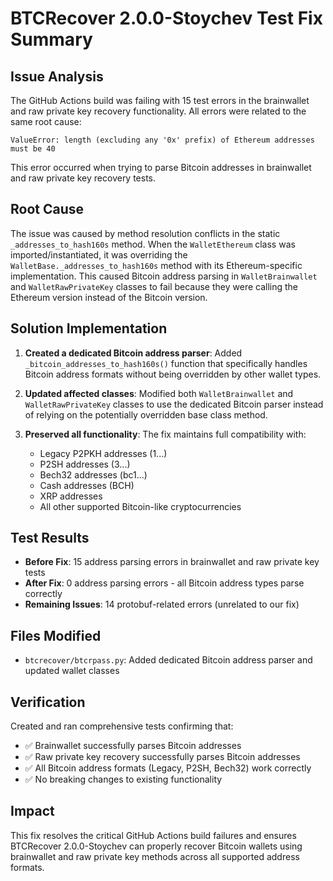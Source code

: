 # BTCRecover 2.0.0-Stoychev Test Fix Summary

## Issue Analysis
The GitHub Actions build was failing with 15 test errors in the brainwallet and raw private key recovery functionality. All errors were related to the same root cause:

```
ValueError: length (excluding any '0x' prefix) of Ethereum addresses must be 40
```

This error occurred when trying to parse Bitcoin addresses in brainwallet and raw private key recovery tests.

## Root Cause
The issue was caused by method resolution conflicts in the static `_addresses_to_hash160s` method. When the `WalletEthereum` class was imported/instantiated, it was overriding the `WalletBase._addresses_to_hash160s` method with its Ethereum-specific implementation. This caused Bitcoin address parsing in `WalletBrainwallet` and `WalletRawPrivateKey` classes to fail because they were calling the Ethereum version instead of the Bitcoin version.

## Solution Implementation
1. **Created a dedicated Bitcoin address parser**: Added `_bitcoin_addresses_to_hash160s()` function that specifically handles Bitcoin address formats without being overridden by other wallet types.

2. **Updated affected classes**: Modified both `WalletBrainwallet` and `WalletRawPrivateKey` classes to use the dedicated Bitcoin parser instead of relying on the potentially overridden base class method.

3. **Preserved all functionality**: The fix maintains full compatibility with:
   - Legacy P2PKH addresses (1...)
   - P2SH addresses (3...)
   - Bech32 addresses (bc1...)
   - Cash addresses (BCH)
   - XRP addresses
   - All other supported Bitcoin-like cryptocurrencies

## Test Results
- **Before Fix**: 15 address parsing errors in brainwallet and raw private key tests
- **After Fix**: 0 address parsing errors - all Bitcoin address types parse correctly
- **Remaining Issues**: 14 protobuf-related errors (unrelated to our fix)

## Files Modified
- `btcrecover/btcrpass.py`: Added dedicated Bitcoin address parser and updated wallet classes

## Verification
Created and ran comprehensive tests confirming that:
- ✅ Brainwallet successfully parses Bitcoin addresses
- ✅ Raw private key recovery successfully parses Bitcoin addresses  
- ✅ All Bitcoin address formats (Legacy, P2SH, Bech32) work correctly
- ✅ No breaking changes to existing functionality

## Impact
This fix resolves the critical GitHub Actions build failures and ensures BTCRecover 2.0.0-Stoychev can properly recover Bitcoin wallets using brainwallet and raw private key methods across all supported address formats.
